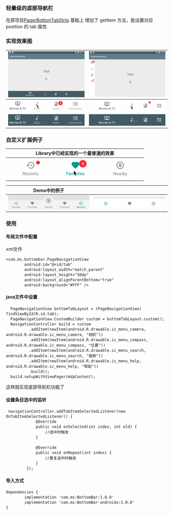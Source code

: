 ### 轻量级的底部导航栏

在原项目[PagerBottomTabStrip](https://github.com/tyzlmjj/PagerBottomTabStrip) 基础上
增加了 getItem 方法，能设置对应 position 的 tab 属性

### 实现效果图

|![horizontal](/intro_img/demo.png "horizontal")|![vertical](/intro_img/demo8.png "vertical")|
|---|---|
|![Material 1](/intro_img/demo1.gif "Material 1")|![Material 2](/intro_img/demo2.gif "Material 2")|
|![Material 3](/intro_img/demo3.gif "Material 3")|![Material 4](/intro_img/demo4.gif "Material 4")|

### 自定义扩展例子

|Library中已经实现的一个最普通的效果|
|---|
|![PagerBottomTabStrip](/intro_img/demo5.gif "PagerBottomTabStrip")|

|Demo中的例子||
|---|---|
|![PagerBottomTabStrip](/intro_img/demo7.png "PagerBottomTabStrip")|![PagerBottomTabStrip](/intro_img/demo6.png "PagerBottomTabStrip")|


### 使用

#### 布局文件中配置

xml文件
    
	<com.ms.bottombar.PageNavigationView
            android:id="@+id/tab"
            android:layout_width="match_parent"
            android:layout_height="50dp"
            android:layout_alignParentBottom="true"
            android:background="#FFF" />

#### java文件中设置

	  PageNavigationView bottomTabLayout = (PageNavigationView) findViewById(R.id.tab);
      PageNavigationView.CustomBuilder custom = bottomTabLayout.custom();
      NavigationController build = custom
              .addItem(newItem(android.R.drawable.ic_menu_camera, android.R.drawable.ic_menu_camera, "相机"))
              .addItem(newItem(android.R.drawable.ic_menu_compass, android.R.drawable.ic_menu_compass, "位置"))
              .addItem(newItem(android.R.drawable.ic_menu_search, android.R.drawable.ic_menu_search, "搜索"))
              .addItem(newItem(android.R.drawable.ic_menu_help, android.R.drawable.ic_menu_help, "帮助"))
              .build();
      build.setupWithViewPager(mVpContent);

这样就实现底部导航栏功能了

#### 设置条目选中的监听

     navigationController.addTabItemSelectedListener(new OnTabItemSelectedListener() {
                 @Override
                 public void onSelected(int index, int old) {
                     //选中时触发
                 }

                 @Override
                 public void onRepeat(int index) {
                     //重复选中时触发
                 }
             });

#### **导入方式**

    dependencies {
	        implementation 'com.ms:BottomBar:1.0.0'
	        implementation 'com.ms:BottomBar-androidx:1.0.0'
	}

